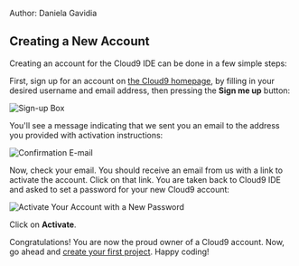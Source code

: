 Author: Daniela Gavidia

## Creating a New Account

Creating an account for the Cloud9 IDE can be done in a few simple steps:

First, sign up for an account on [the Cloud9 homepage](/site/pricing/), by filling in your desired username and email address, then pressing the **Sign me up** button: 

![Sign-up Box](./images/signUp.png)

You'll see a message indicating that we sent you an email to the address you provided with activation instructions:

![Confirmation E-mail](./images/confirmationEmail.png)

Now, check your email. You should receive an email from us with a link to activate the account. Click on that link. You are taken back to Cloud9 IDE and asked to set a password for your new Cloud9 account:

![Activate Your Account with a New Password](./images/activateAccount.png)

Click on **Activate**.

Congratulations! You are now the proud owner of a Cloud9 account. Now, go ahead and [create your first project](creating_new_project.html). Happy coding!